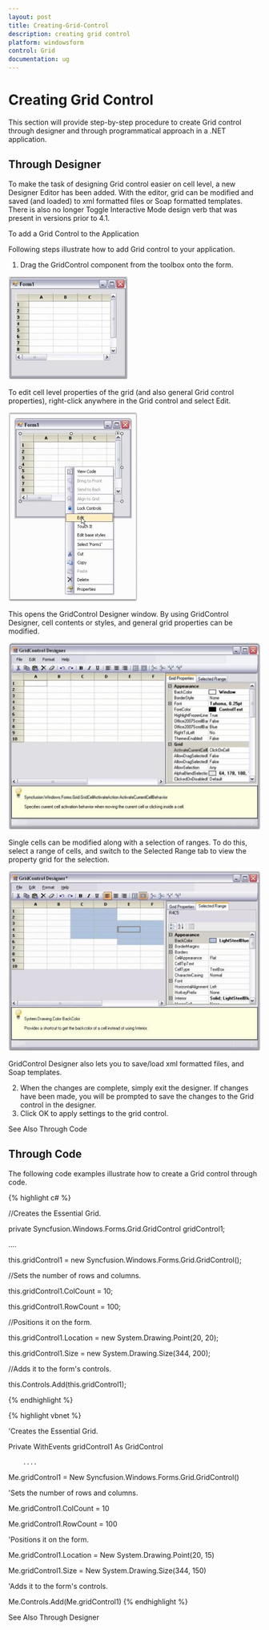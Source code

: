 ```yaml
---
layout: post
title: Creating-Grid-Control
description: creating grid control
platform: windowsform
control: Grid
documentation: ug
---
```


# Creating Grid Control

This section will provide step-by-step procedure to create Grid control through designer and through programmatical approach in a .NET application.

## Through Designer

To make the task of designing Grid control easier on cell level, a new Designer Editor has been added. With the editor, grid can be modified and saved (and loaded) to xml formatted files or Soap formatted templates. There is also no longer Toggle Interactive Mode design verb that was present in versions prior to 4.1.

To add a Grid Control to the Application

Following steps illustrate how to add Grid control to your application.

1. Drag the GridControl component from the toolbox onto the form.

![](Creating-Grid-Control_images/Creating-Grid-Control_img1.jpeg)



To edit cell level properties of the grid (and also general Grid control properties), right-click anywhere in the Grid control and select Edit.

![](Creating-Grid-Control_images/Creating-Grid-Control_img2.jpeg)



This opens the GridControl Designer window. By using GridControl Designer, cell contents or styles, and general grid properties can be modified.

![](Creating-Grid-Control_images/Creating-Grid-Control_img3.jpeg)



Single cells can be modified along with a selection of ranges. To do this, select a range of cells, and switch to the Selected Range tab to view the property grid for the selection.



![](Creating-Grid-Control_images/Creating-Grid-Control_img4.jpeg)



GridControl Designer also lets you to save/load xml formatted files, and Soap templates.



2. When the changes are complete, simply exit the designer. If changes have been made, you will be prompted to save the changes to the Grid control in the designer.
3. Click OK to apply settings to the grid control.



See Also Through Code

## Through Code



The following code examples illustrate how to create a Grid control through code.

{% highlight c# %}



//Creates the Essential Grid.

private Syncfusion.Windows.Forms.Grid.GridControl gridControl1;

....

this.gridControl1 = new Syncfusion.Windows.Forms.Grid.GridControl();



//Sets the number of rows and columns.

this.gridControl1.ColCount = 10;

this.gridControl1.RowCount = 100;



//Positions it on the form.

this.gridControl1.Location = new System.Drawing.Point(20, 20);

this.gridControl1.Size = new System.Drawing.Size(344, 200);



//Adds it to the form's controls.

this.Controls.Add(this.gridControl1);

{% endhighlight %}

{% highlight vbnet %}



'Creates the Essential Grid.

Private WithEvents gridControl1 As GridControl

        ....

Me.gridControl1 = New Syncfusion.Windows.Forms.Grid.GridControl()



'Sets the number of rows and columns.

 Me.gridControl1.ColCount = 10

 Me.gridControl1.RowCount = 100



'Positions it on the form.

 Me.gridControl1.Location = New System.Drawing.Point(20, 15)

 Me.gridControl1.Size = New System.Drawing.Size(344, 150)



'Adds it to the form's controls.

Me.Controls.Add(Me.gridControl1)
{% endhighlight %}


See Also Through Designer

